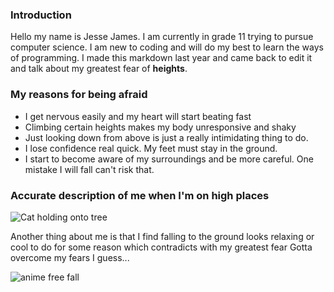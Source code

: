 ### Introduction

Hello my name is Jesse James. I am currently in grade 11 trying to pursue computer science.
I am new to coding and will do my best to learn the ways of programming. I made this markdown last year and came back to edit it and talk about my greatest fear of **heights**.

### My reasons for being afraid

<ul>
  <li>I get nervous easily and my heart will start beating fast </li>
  <li>Climbing certain heights makes my body unresponsive and shaky </li>
  <li>Just looking down from above is just a really intimidating thing to do.</li>
  <li>I lose confidence real quick. My feet must stay in the ground.</li>
  <li>I start to become aware of my surroundings and be more careful. One mistake I will fall can't risk that.</li>
</ul>

### Accurate description of me when I'm on high places
![Cat holding onto tree](https://i.pinimg.com/564x/05/aa/52/05aa5296fd2d6ebd210b0a094d52bf3a--pole-dancing-hang-in-there.jpg)

Another thing about me is that I find falling to the ground looks relaxing or cool to do for some reason which contradicts with my greatest fear
Gotta overcome my fears I guess...

![anime free fall](https://encrypted-tbn0.gstatic.com/images?q=tbn:ANd9GcQKGTKEruJjM4vfxYSZLC8ppELhWnd2woAXfA&usqp=CAU)
